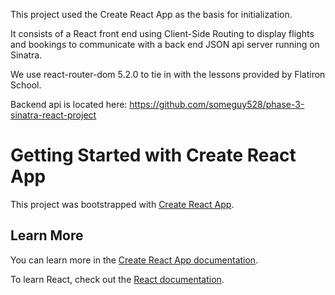 This project used the Create React App as the basis for initialization.

It consists of a React front end using Client-Side Routing to display flights and bookings to communicate with a back end JSON api server running on Sinatra. 

We use react-router-dom 5.2.0 to tie in with the lessons provided by Flatiron School.

Backend api is located here: https://github.com/someguy528/phase-3-sinatra-react-project


# Getting Started with Create React App

This project was bootstrapped with [Create React App](https://github.com/facebook/create-react-app).

## Learn More

You can learn more in the [Create React App documentation](https://facebook.github.io/create-react-app/docs/getting-started).

To learn React, check out the [React documentation](https://reactjs.org/).